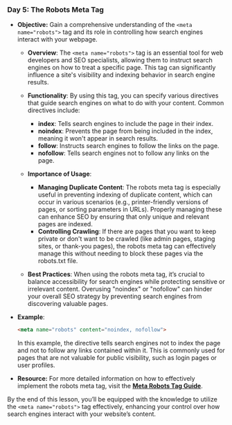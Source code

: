 ### **Day 5: The Robots Meta Tag**

- **Objective:** Gain a comprehensive understanding of the `<meta name="robots">` tag and its role in controlling how search engines interact with your webpage.

  - **Overview**: The `<meta name="robots">` tag is an essential tool for web developers and SEO specialists, allowing them to instruct search engines on how to treat a specific page. This tag can significantly influence a site's visibility and indexing behavior in search engine results.

  - **Functionality**: By using this tag, you can specify various directives that guide search engines on what to do with your content. Common directives include:
    - **index**: Tells search engines to include the page in their index.
    - **noindex**: Prevents the page from being included in the index, meaning it won't appear in search results.
    - **follow**: Instructs search engines to follow the links on the page.
    - **nofollow**: Tells search engines not to follow any links on the page.
  
  - **Importance of Usage**: 
    - **Managing Duplicate Content**: The robots meta tag is especially useful in preventing indexing of duplicate content, which can occur in various scenarios (e.g., printer-friendly versions of pages, or sorting parameters in URLs). Properly managing these can enhance SEO by ensuring that only unique and relevant pages are indexed.
    - **Controlling Crawling**: If there are pages that you want to keep private or don't want to be crawled (like admin pages, staging sites, or thank-you pages), the robots meta tag can effectively manage this without needing to block these pages via the robots.txt file.

  - **Best Practices**: When using the robots meta tag, it’s crucial to balance accessibility for search engines while protecting sensitive or irrelevant content. Overusing "noindex" or "nofollow" can hinder your overall SEO strategy by preventing search engines from discovering valuable pages.

- **Example**:
  ```html
  <meta name="robots" content="noindex, nofollow">
  ```
  In this example, the directive tells search engines not to index the page and not to follow any links contained within it. This is commonly used for pages that are not valuable for public visibility, such as login pages or user profiles.

- **Resource:** For more detailed information on how to effectively implement the robots meta tag, visit the **[Meta Robots Tag Guide](https://developers.google.com/search/docs/advanced/crawling/consolidate-duplicate-urls)**.

By the end of this lesson, you’ll be equipped with the knowledge to utilize the `<meta name="robots">` tag effectively, enhancing your control over how search engines interact with your website’s content.